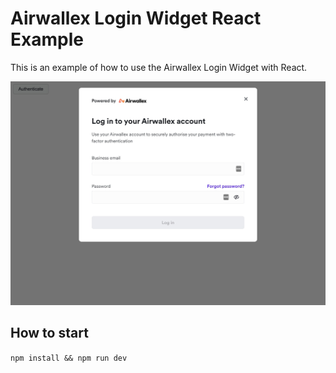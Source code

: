 # Airwallex Login Widget React Example

This is an example of how to use the Airwallex Login Widget with React.

![screenshot of the example](assets/widget.jpeg)

## How to start

`npm install && npm run dev`
